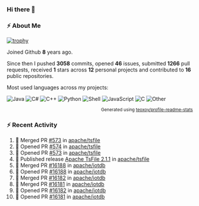 ### Hi there 👋

### :zap: About Me

[![trophy](https://github-profile-trophy.vercel.app/?username=HTHou&theme=onedark)](https://github.com/ryo-ma/github-profile-trophy)
   
Joined Github **8** years ago.

Since then I pushed **3058** commits, opened **46** issues, submitted **1266** pull requests, received **1** stars across **12** personal projects and contributed to **16** public repositories.

Most used languages across my projects:

![Java](https://img.shields.io/static/v1?style=flat-square&label=%E2%A0%80&color=555&labelColor=%23b07219&message=Java%EF%B8%B188.7%25)
![C#](https://img.shields.io/static/v1?style=flat-square&label=%E2%A0%80&color=555&labelColor=%23178600&message=C%23%EF%B8%B13.8%25)
![C++](https://img.shields.io/static/v1?style=flat-square&label=%E2%A0%80&color=555&labelColor=%23f34b7d&message=C%2B%2B%EF%B8%B12.7%25)
![Python](https://img.shields.io/static/v1?style=flat-square&label=%E2%A0%80&color=555&labelColor=%233572A5&message=Python%EF%B8%B11.4%25)
![Shell](https://img.shields.io/static/v1?style=flat-square&label=%E2%A0%80&color=555&labelColor=%2389e051&message=Shell%EF%B8%B10.7%25)
![JavaScript](https://img.shields.io/static/v1?style=flat-square&label=%E2%A0%80&color=555&labelColor=%23f1e05a&message=JavaScript%EF%B8%B10.5%25)
![C](https://img.shields.io/static/v1?style=flat-square&label=%E2%A0%80&color=555&labelColor=%23555555&message=C%EF%B8%B10.4%25)
![Other](https://img.shields.io/static/v1?style=flat-square&label=%E2%A0%80&color=555&labelColor=%23ededed&message=Other%EF%B8%B11.5%25)

<p align="right"><sub>Generated using <a href="https://github.com/marketplace/actions/profile-readme-stats">teoxoy/profile-readme-stats</a></sub></p>


<!--![](https://github.com/HTHou/HTHou/blob/output/github-contribution-grid-snake.svg)-->

<!--![Haonan Hou's github stats](https://github-readme-stats.vercel.app/api?username=HTHou&count_private=true&show_icons=true&theme=onedark)-->

<!--![Haonan Hou's wakatime stats](https://github-readme-stats.vercel.app/api/wakatime?username=HTHou&layout=compact&theme=onedark)-->

<!--![Top Langs](https://github-readme-stats.vercel.app/api/top-langs/?username=HTHou&theme=onedark&layout=compact)-->

### :zap: Recent Activity
<!--START_SECTION:activity-->
1. 🎉 Merged PR [#573](https://github.com/apache/tsfile/pull/573) in [apache/tsfile](https://github.com/apache/tsfile)
2. 💪 Opened PR [#574](https://github.com/apache/tsfile/pull/574) in [apache/tsfile](https://github.com/apache/tsfile)
3. 💪 Opened PR [#573](https://github.com/apache/tsfile/pull/573) in [apache/tsfile](https://github.com/apache/tsfile)
4. 🚀 Published release [Apache TsFile 2.1.1](https://github.com/apache/tsfile/releases/tag/v2.1.1) in [apache/tsfile](https://github.com/apache/tsfile)
5. 🎉 Merged PR [#16188](https://github.com/apache/iotdb/pull/16188) in [apache/iotdb](https://github.com/apache/iotdb)
6. 💪 Opened PR [#16188](https://github.com/apache/iotdb/pull/16188) in [apache/iotdb](https://github.com/apache/iotdb)
7. 🎉 Merged PR [#16182](https://github.com/apache/iotdb/pull/16182) in [apache/iotdb](https://github.com/apache/iotdb)
8. 🎉 Merged PR [#16181](https://github.com/apache/iotdb/pull/16181) in [apache/iotdb](https://github.com/apache/iotdb)
9. 💪 Opened PR [#16182](https://github.com/apache/iotdb/pull/16182) in [apache/iotdb](https://github.com/apache/iotdb)
10. 💪 Opened PR [#16181](https://github.com/apache/iotdb/pull/16181) in [apache/iotdb](https://github.com/apache/iotdb)
<!--END_SECTION:activity-->

<!--
**HTHou/HTHou** is a ✨ _special_ ✨ repository because its `README.md` (this file) appears on your GitHub profile.

Here are some ideas to get you started:

- 🔭 I’m currently working on ...
- 🌱 I’m currently learning ...
- 👯 I’m looking to collaborate on ...
- 🤔 I’m looking for help with ...
- 💬 Ask me about ...
- 📫 How to reach me: ...
- 😄 Pronouns: ...
- ⚡ Fun fact: ...
-->
